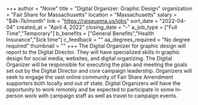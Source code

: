 +++
author = "None"
title = "Digital Organizer: Graphic Design"
organization = "Fair Share for Massachusetts"
location = "Massachusetts"
salary = "$4k-7k/month"
link = "https://raiseupma.us/jobs"
sort_date = "2022-04-04"
created_at = "April 4, 2022"
closing_date = "-"
a_job_type = ["Full Time","Temporary"]
b_benefits = ["General Benefits","Health Insurance","Sick time"]
c_feedback = ""
aa_degrees_required = "No degree required"
thumbnail = ""
+++
The Digital Organizer for graphic design will report to the Digital Director. They will have specialized skills in graphic design for social media, websites, and digital organizing. The Digital Organizer will be responsible for executing the plan and meeting the goals set out by the Digital Director and core campaign leadership. Organizers will seek to engage the vast online community of Fair Share Amendment supporters both locally and out of state. Digital Organizers will have the opportunity to work remotely and be expected to participate in some in-person work with campaign staff as well as travel to campaign events.